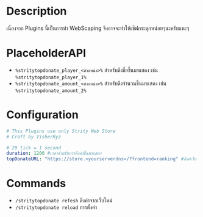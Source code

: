 # Description
เนื่องจาก Plugins นี้เป็นการทำ WebScaping จึงอาจจะทำให้เซิฟกระตุกหน่อยๆนะครับแหะๆ


# PlaceholderAPI
- `%stritytopdonate_player_<ตำแหน่ง>%` สำหรับดึงชื่อขึ้นมาแสดง เช่น `%stritytopdonate_player_1%`
- `%stritytopdonate_amount_<ตำแหน่ง>%` สำหรับดึงจำนวนขึ้นมาแสดง เช่น `%stritytopdonate_amount_2%`


# Configuration
```yml
# This Plugins use only Strity Web Store
# Craft by VisherRyz

# 20 tick = 1 second
duration: 1200 #เวลาสำหรับการดึงค่าขึ้นมาแสดง
topDonateURL: "https://store.<yourserverdns>/?frontend=ranking" #ลิงค์เว็บ
```

# Commands
- `/stritytopdonate refesh` ดึงค่าจากเว็บใหม่
- `/stritytopdonate reload` การตั้งค่า
